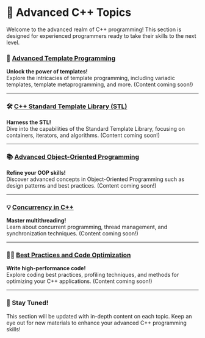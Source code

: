 # 🌟 Advanced C++ Topics

Welcome to the advanced realm of C++ programming! This section is designed for experienced programmers ready to take their skills to the next level.

### 🚀 [Advanced Template Programming](#)
**Unlock the power of templates!**  
Explore the intricacies of template programming, including variadic templates, template metaprogramming, and more. (Content coming soon!)

---

### 🛠️ [C++ Standard Template Library (STL)](#)
**Harness the STL!**  
Dive into the capabilities of the Standard Template Library, focusing on containers, iterators, and algorithms. (Content coming soon!)

---

### 📚 [Advanced Object-Oriented Programming](#)
**Refine your OOP skills!**  
Discover advanced concepts in Object-Oriented Programming such as design patterns and best practices. (Content coming soon!)

---

### 💡 [Concurrency in C++](#)
**Master multithreading!**  
Learn about concurrent programming, thread management, and synchronization techniques. (Content coming soon!)

---

### 🧑‍💻 [Best Practices and Code Optimization](#)
**Write high-performance code!**  
Explore coding best practices, profiling techniques, and methods for optimizing your C++ applications. (Content coming soon!)

---

### 📅 Stay Tuned!
This section will be updated with in-depth content on each topic. Keep an eye out for new materials to enhance your advanced C++ programming skills!
